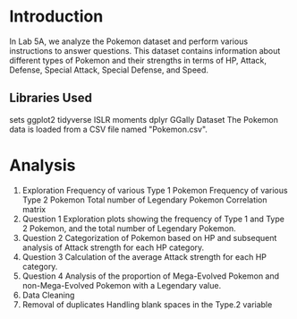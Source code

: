 # Introduction
In Lab 5A, we analyze the Pokemon dataset and perform various instructions to answer questions. This dataset contains information about different types of Pokemon and their strengths in terms of HP, Attack, Defense, Special Attack, Special Defense, and Speed.

## Libraries Used
sets
ggplot2
tidyverse
ISLR
moments
dplyr
GGally
Dataset
The Pokemon data is loaded from a CSV file named "Pokemon.csv".

# Analysis
1. Exploration
Frequency of various Type 1 Pokemon
Frequency of various Type 2 Pokemon
Total number of Legendary Pokemon
Correlation matrix
2. Question 1
Exploration plots showing the frequency of Type 1 and Type 2 Pokemon, and the total number of Legendary Pokemon.
3. Question 2
Categorization of Pokemon based on HP and subsequent analysis of Attack strength for each HP category.
4. Question 3
Calculation of the average Attack strength for each HP category.
5. Question 4
Analysis of the proportion of Mega-Evolved Pokemon and non-Mega-Evolved Pokemon with a Legendary value.
6. Data Cleaning
7. Removal of duplicates
Handling blank spaces in the Type.2 variable
